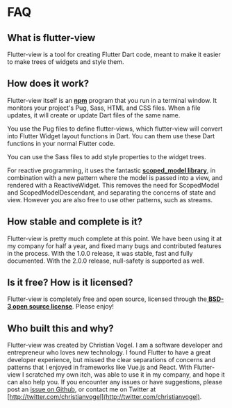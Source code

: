 # FAQ

## What is flutter-view

Flutter-view is a tool for creating Flutter Dart code, meant to make it easier to make trees of widgets and style them.

## How does it work?

Flutter-view itself is an [**npm**](https://www.npmjs.com) program that you run in a terminal window. It monitors your project's Pug, Sass, HTML and CSS files. When a file updates, it will create or update Dart files of the same name.

You use the Pug files to define flutter-views, which flutter-view will convert into Flutter Widget layout functions in Dart. You can them use these Dart functions in your normal Flutter code.

You can use the Sass files to add style properties to the widget trees.

For reactive programming, it uses the fantastic [**scoped\_model library**](https://pub.dartlang.org/packages/scoped\_model), in combination with a new pattern where the model is passed into a view, and rendered with a ReactiveWidget. This removes the need for ScopedModel and ScopedModelDescendant, and separating the concerns of state and view. However you are also free to use other patterns, such as streams.

## How stable and complete is it?

Flutter-view is pretty much complete at this point. We have been using it at my company for half a year, and fixed many bugs and contributed features in the process. With the 1.0.0 release, it was stable, fast and fully documented. With the 2.0.0 release, null-safety is supported as well.

## Is it free? How is it licensed?

Flutter-view is completely free and open source, licensed through the[ **BSD-3 open source license**](https://github.com/flutter-view/flutter-view/blob/master/LICENSE). Please enjoy!

## Who built this and why?

Flutter-view was created by Christian Vogel. I am a software developer and entrepreneur who loves new technology. I found Flutter to have a great developer experience, but missed the clear separations of concerns and patterns that I enjoyed in frameworks like Vue.js and React. With Flutter-view I scratched my own itch, was able to use it in my company, and hope it can also help you. If you encounter any issues or have suggestions, please post an [issue on Github](https://github.com/flutter-view/flutter-view/issues), or contact me on Twitter at [http://twitter.com/christianvogel](http://twitter.com/christianvogel).
